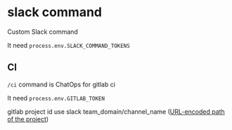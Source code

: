 # slack command

Custom Slack command

It need `process.env.SLACK_COMMAND_TOKENS`

## CI

`/ci` command is ChatOps for gitlab ci

It need `process.env.GITLAB_TOKEN`

gitlab project id use slack team_domain/channel_name ([URL-encoded path of the project](https://docs.gitlab.com/ee/api/README.html#namespaced-path-encoding))